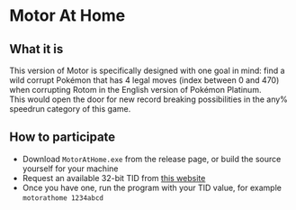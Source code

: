 # Motor At Home

## What it is
This version of Motor is specifically designed with one goal in mind: find a wild corrupt Pokémon that has 4 legal moves (index between 0 and 470) when corrupting Rotom in the English version of Pokémon Platinum.  
This would open the door for new record breaking possibilities in the any% speedrun category of this game.

## How to participate
- Download `MotorAtHome.exe` from the release page, or build the source yourself for your machine
- Request an available 32-bit TID from [this website](https://github.com/RETIREglitch)
- Once you have one, run the program with your TID value, for example `motorathome 1234abcd`
  
